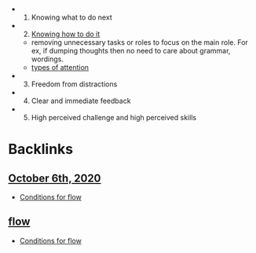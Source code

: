 - 1. Knowing what to do next
- 2. [Knowing how to do it](<Knowing how to do it.md>) 
    - removing unnecessary tasks or roles to focus on the main role. For ex, if dumping thoughts then no need to care about grammar, wordings. 
    - [types of attention](<types of attention.md>)
- 3. Freedom from distractions
- 4. Clear and immediate feedback
- 5. High perceived challenge and high perceived skills

# Backlinks
## [October 6th, 2020](<October 6th, 2020.md>)
- [Conditions for flow](<Conditions for flow.md>)

## [flow](<flow.md>)
- [Conditions for flow](<Conditions for flow.md>)

